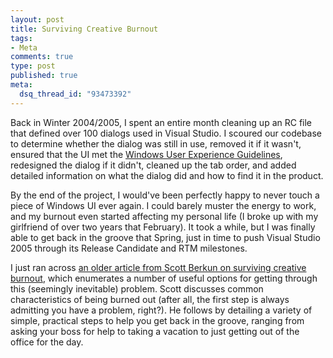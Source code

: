 ```yaml
--- 
layout: post
title: Surviving Creative Burnout
tags: 
- Meta
comments: true
type: post
published: true
meta: 
  dsq_thread_id: "93473392"
---
```

Back in Winter 2004/2005, I spent an entire month cleaning up an RC file that defined over 100 dialogs used in Visual Studio. I scoured our codebase to determine whether the dialog was still in use, removed it if it wasn't, ensured that the UI met the <a href="http://www.brethorsting.com/uidesign/2006/07/windows_ux_guidelines.html">Windows User Experience Guidelines</a>, redesigned the dialog if it didn't, cleaned up the tab order, and added detailed information on what the dialog did and how to find it in the product.

  By the end of the project, I would've been perfectly happy to never touch a piece of Windows UI ever again. I could barely muster the energy to work, and my burnout even started affecting my personal life (I broke up with my girlfriend of over two years that February). It took a while, but I was finally able to get back in the groove that Spring, just in time to push Visual Studio 2005 through its Release Candidate and RTM milestones.

  I just ran across <a href="http://www.scottberkun.com/essays/essay33.htm">an older article from Scott Berkun on surviving creative burnout</a>, which enumerates a number of useful options for getting through this (seemingly inevitable) problem. Scott discusses common characteristics of being burned out (after all, the first step is always admitting you have a problem, right?). He follows by detailing a variety of simple, practical steps to help you get back in the groove, ranging from asking your boss for help to taking a vacation to just getting out of the office for the day.
